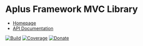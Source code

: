 # Aplus Framework MVC Library

- [Homepage](https://the-framework.gitlab.io/libraries/mvc.html)
- [API Documentation](https://the-framework.gitlab.io/libraries/mvc/docs/)

[![Build](https://gitlab.com/the-framework/libraries/mvc/badges/master/pipeline.svg)](https://gitlab.com/the-framework/libraries/mvc/-/jobs)
[![Coverage](https://gitlab.com/the-framework/libraries/mvc/badges/master/coverage.svg?job=test:php)](https://the-framework.gitlab.io/libraries/mvc/coverage/)
[![Donate](https://img.shields.io/badge/Donate-PayPal-blue.svg)](https://www.paypal.com/cgi-bin/webscr?cmd=_s-xclick&hosted_button_id=NGBNW5PY4VSJ4)
